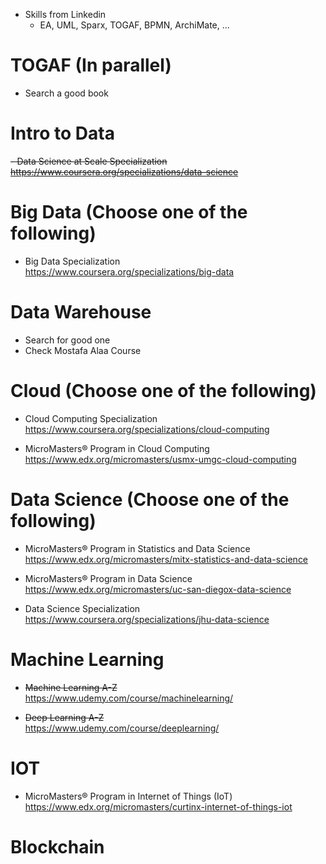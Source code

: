 - Skills from Linkedin </br>
  - EA, UML, Sparx, TOGAF, BPMN, ArchiMate, ... 



# TOGAF (In parallel)
- Search a good book

# Intro to Data
<s> - Data Science at Scale Specialization </br> 
https://www.coursera.org/specializations/data-science </s>

# Big Data (Choose one of the following)
- Big Data Specialization <br/> 
https://www.coursera.org/specializations/big-data


# Data Warehouse
- Search for good one
- Check Mostafa Alaa Course


# Cloud (Choose one of the following)
- Cloud Computing Specialization
https://www.coursera.org/specializations/cloud-computing

- MicroMasters® Program in Cloud Computing
https://www.edx.org/micromasters/usmx-umgc-cloud-computing


# Data Science (Choose one of the following)
- MicroMasters® Program in Statistics and Data Science
https://www.edx.org/micromasters/mitx-statistics-and-data-science

- MicroMasters® Program in Data Science
https://www.edx.org/micromasters/uc-san-diegox-data-science

- Data Science Specialization
https://www.coursera.org/specializations/jhu-data-science


# Machine Learning
- <s> Machine Learning A-Z </s> </br> 
https://www.udemy.com/course/machinelearning/

- <s> Deep Learning A-Z </s> </br>
https://www.udemy.com/course/deeplearning/


# IOT
- MicroMasters® Program in Internet of Things (IoT)
https://www.edx.org/micromasters/curtinx-internet-of-things-iot


# Blockchain




